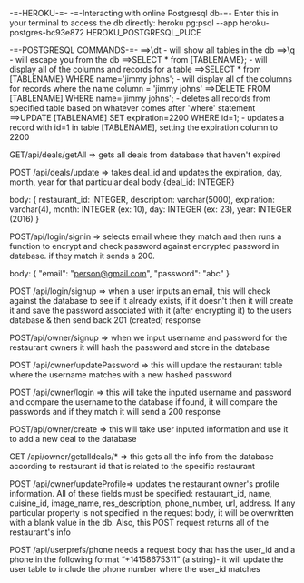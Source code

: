 -=-HEROKU-=-
-=-Interacting with online Postgresql db-=-
Enter this in your terminal to access the db directly:
heroku pg:psql --app heroku-postgres-bc93e872 HEROKU_POSTGRESQL_PUCE

-=-POSTGRESQL COMMANDS-=-
==>\dt - will show all tables in the db
==>\q - will escape you from the db
==>SELECT * from [TABLENAME}; - will display all of the columns and records for a table
==>SELECT * from [TABLENAME} WHERE name='jimmy johns'; - will display all of the columns for records where the name column = 'jimmy johns'
==>DELETE FROM [TABLENAME] WHERE name='jimmy johns'; - deletes all records from specified table based on whatever comes after 'where' statement
==>UPDATE [TABLENAME] SET expiration=2200 WHERE id=1; - updates a record with id=1 in table [TABLENAME], setting the expiration column to 2200

GET/api/deals/getAll => gets all deals from database that haven't expired

POST /api/deals/update => takes deal_id and updates the expiration, day, month, year for that particular deal
  body:{deal_id: INTEGER}

body: {
	restaurant_id: INTEGER,
  	description: varchar(5000),
  	expiration: varchar(4),
    month: INTEGER (ex: 10),
    day: INTEGER (ex: 23),
    year: INTEGER (2016)
	}

POST/api/login/signin => selects email where they match and then runs a function to encrypt and check password against encrypted password in database. if they match it sends a 200.

body: {
	"email": "person@gmail.com",
	"password": "abc"
	}

POST /api/login/signup => when a user inputs an email, this will check against the database to see if it already exists, if it doesn't then it will create it and save the password associated with it (after encrypting it) to the users database & then send back 201 (created) response

POST/api/owner/signup => when we input username and password for the restaurant owners it will hash the password and store in the database


POST /api/owner/updatePassword => this will update the restaurant table where the username matches with a new hashed password


POST /api/owner/login => this will take the inputed username and password and compare the username to the database if found, it will compare the passwords and if they match it will send a 200 response

POST/api/owner/create => this will take user inputed information and use it to add a new deal to the database


GET /api/owner/getalldeals/* => this gets all the info from the database according to restaurant id that is related to the specific restaurant

POST /api/owner/updateProfile=> updates the restaurant owner's profile information. All of these fields must be specified: restaurant_id, name, cuisine_id, image_name, res_description, phone_number, url, address. If any particular property is not specified in the request body, it will be overwritten with a blank value in the db. Also, this POST request returns all of the restaurant's info

POST /api/userprefs/phone needs a request body that has the user_id and a phone in the following format “+14158675311” (a string)- it will update the user table to include the phone number where the user_id matches
